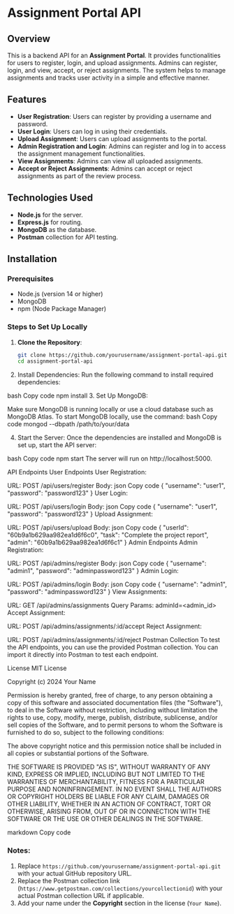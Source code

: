 # Assignment Portal API

## Overview

This is a backend API for an **Assignment Portal**. It provides functionalities for users to register, login, and upload assignments. Admins can register, login, and view, accept, or reject assignments. The system helps to manage assignments and tracks user activity in a simple and effective manner.

## Features

- **User Registration**: Users can register by providing a username and password.
- **User Login**: Users can log in using their credentials.
- **Upload Assignment**: Users can upload assignments to the portal.
- **Admin Registration and Login**: Admins can register and log in to access the assignment management functionalities.
- **View Assignments**: Admins can view all uploaded assignments.
- **Accept or Reject Assignments**: Admins can accept or reject assignments as part of the review process.

## Technologies Used

- **Node.js** for the server.
- **Express.js** for routing.
- **MongoDB** as the database.
- **Postman** collection for API testing.

## Installation

### Prerequisites

- Node.js (version 14 or higher)
- MongoDB
- npm (Node Package Manager)

### Steps to Set Up Locally

1. **Clone the Repository**:
   ```bash
   git clone https://github.com/yourusername/assignment-portal-api.git
   cd assignment-portal-api


2. Install Dependencies: Run the following command to install required dependencies:

bash
Copy code
npm install
3. Set Up MongoDB:

Make sure MongoDB is running locally or use a cloud database such as MongoDB Atlas.
To start MongoDB locally, use the command:
bash
Copy code
mongod --dbpath /path/to/your/data


4. Start the Server: Once the dependencies are installed and MongoDB is set up, start the API server:

bash
Copy code
npm start
The server will run on http://localhost:5000.

API Endpoints
User Endpoints
User Registration:

URL: POST /api/users/register
Body:
json
Copy code
{
  "username": "user1",
  "password": "password123"
}
User Login:

URL: POST /api/users/login
Body:
json
Copy code
{
  "username": "user1",
  "password": "password123"
}
Upload Assignment:

URL: POST /api/users/upload
Body:
json
Copy code
{
  "userId": "60b9a1b629aa982ea1d6f6c0",
  "task": "Complete the project report",
  "admin": "60b9a1b629aa982ea1d6f6c1"
}
Admin Endpoints
Admin Registration:

URL: POST /api/admins/register
Body:
json
Copy code
{
  "username": "admin1",
  "password": "adminpassword123"
}
Admin Login:

URL: POST /api/admins/login
Body:
json
Copy code
{
  "username": "admin1",
  "password": "adminpassword123"
}
View Assignments:

URL: GET /api/admins/assignments
Query Params: adminId=<admin_id>
Accept Assignment:

URL: POST /api/admins/assignments/:id/accept
Reject Assignment:

URL: POST /api/admins/assignments/:id/reject
Postman Collection
To test the API endpoints, you can use the provided Postman collection. You can import it directly into Postman to test each endpoint.

License
MIT License

Copyright (c) 2024 Your Name

Permission is hereby granted, free of charge, to any person obtaining a copy of this software and associated documentation files (the "Software"), to deal in the Software without restriction, including without limitation the rights to use, copy, modify, merge, publish, distribute, sublicense, and/or sell copies of the Software, and to permit persons to whom the Software is furnished to do so, subject to the following conditions:

The above copyright notice and this permission notice shall be included in all copies or substantial portions of the Software.

THE SOFTWARE IS PROVIDED "AS IS", WITHOUT WARRANTY OF ANY KIND, EXPRESS OR IMPLIED, INCLUDING BUT NOT LIMITED TO THE WARRANTIES OF MERCHANTABILITY, FITNESS FOR A PARTICULAR PURPOSE AND NONINFRINGEMENT. IN NO EVENT SHALL THE AUTHORS OR COPYRIGHT HOLDERS BE LIABLE FOR ANY CLAIM, DAMAGES OR OTHER LIABILITY, WHETHER IN AN ACTION OF CONTRACT, TORT OR OTHERWISE, ARISING FROM, OUT OF OR IN CONNECTION WITH THE SOFTWARE OR THE USE OR OTHER DEALINGS IN THE SOFTWARE.

markdown
Copy code

### Notes:

1. Replace `https://github.com/yourusername/assignment-portal-api.git` with your actual GitHub repository URL.
2. Replace the Postman collection link (`https://www.getpostman.com/collections/yourcollectionid`) with your actual Postman collection URL if applicable.
3. Add your name under the **Copyright** section in the license (`Your Name`).
